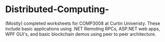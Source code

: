 # Distributed-Computing-

(Mostly) completed worksheets for COMP3008 at Curtin Univeristy. These include basic applications using .NET Remoting RPCs, ASP.NET web apps, WPF GUI's, and basic blockchain demos using peer to peer architecture.
